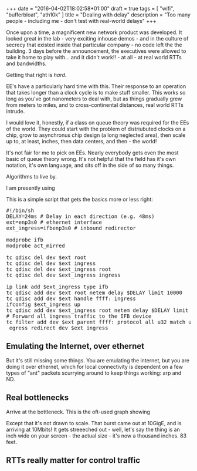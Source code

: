 +++
date = "2016-04-02T18:02:58+01:00"
draft = true
tags = [ "wifi", "bufferbloat", "ath10k" ]
title = "Dealing with delay"
description = "Too many people - including me - don't test with real-world delays"
+++

Once upon a time, a magnificent new network product was developed. It
looked great in the lab - very exciting inhouse demos - and in the culture
of secrecy that existed inside that particular company - no code left the
the building. 3 days before the announcement, the executives were allowed
to take it home to play with... and it didn't work!! - at all - at real world
RTTs and bandwidths.

Getting that right is *hard*.

EE's have a particularly hard time with this. Their response to an operation
that takes longer than a clock cycle is to make stuff smaller. This works
so long as you've got nanometers to deal with, but as things gradually grew
from meters to miles, and to cross-continental distances, real world RTTs
intrude. 

I would love it, honestly, if a class on queue theory was required for the
EEs of the world. They could start with the problem of distriubuted clocks
on a chip, grow to asynchronus chip design (a long neglected area), then
scale up to, at least, inches, then data centers, and then - the world!

It's not fair for me to pick on EEs. Nearly everybody gets even the most
basic of queue theory wrong. It's not helpful that the field has it's
own notation, it's own language, and sits off in the side of so many
things.

Algorithms to live by.

I am presently using 

This is a simple script that gets the basics more or less right:

<pre>
#!/bin/sh
DELAY=24ms # Delay in each direction (e.g. 48ms)
ext=enp3s0 # ethernet interface
ext_ingress=ifbenp3s0 # inbound redirector

modprobe ifb
modprobe act_mirred

tc qdisc del dev $ext root
tc qdisc del dev $ext ingress
tc qdisc del dev $ext_ingress root
tc qdisc del dev $ext_ingress ingress

ip link add $ext_ingress type ifb
tc qdisc add dev $ext root netem delay $DELAY limit 10000
tc qdisc add dev $ext handle ffff: ingress
ifconfig $ext_ingress up
tc qdisc add dev $ext_ingress root netem delay $DELAY limit 10000
# Forward all ingress traffic to the IFB device
tc filter add dev $ext parent ffff: protocol all u32 match u32 0 0 action mirred
 egress redirect dev $ext_ingress
</pre>

## Emulating the Internet, over ethernet

But it's still missing some things. You are emulating the internet, but
you are doing it over ethernet, which for local connectivity is dependent
on a few types of "ant" packets scurrying around to keep things working:
arp and ND.

## Real bottlenecks

Arrive at the bottleneck. This is the oft-used graph showing

Except that it's not drawn to scale. That burst came out at 10GigE, 
and is arriving at 10Mbits! It gets streeeched out - well, let's say
the thing is an inch wide on your screen - the actual size - it's 
now a thousand inches. 83 feet.

## RTTs really matter for control traffic

## 
